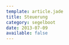 ```yaml
---
template: article.jade
title: Steuerung
category: segelboot
date: 2013-07-09
available: false
---
```

